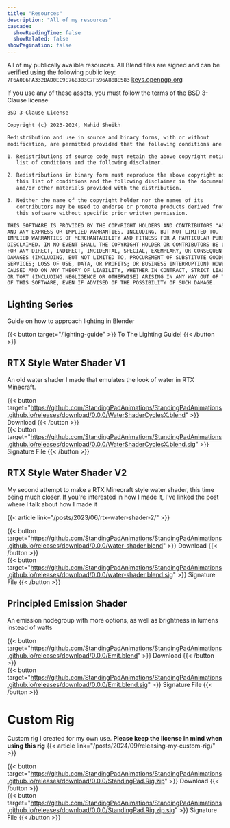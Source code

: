 ```yaml
---
title: "Resources"
description: "All of my resources"
cascade:
  showReadingTime: false
  showRelated: false
showPagination: false
---
```

<link rel="stylesheet" href="overrides.css">

All of my publically avalible resources. All Blend files
are signed and can be verified using the following public key:
`7F6A0E6FA332BAD0EC9E76B383C7F596A88BE583`
[keys.openpgp.org](https://keys.openpgp.org/vks/v1/by-fingerprint/7F6A0E6FA332BAD0EC9E76B383C7F596A88BE583)

If you use any of these assets, you must follow the terms of the BSD 3-Clause license

```txt
BSD 3-Clause License

Copyright (c) 2023-2024, Mahid Sheikh

Redistribution and use in source and binary forms, with or without
modification, are permitted provided that the following conditions are met:

1. Redistributions of source code must retain the above copyright notice, this
   list of conditions and the following disclaimer.

2. Redistributions in binary form must reproduce the above copyright notice,
   this list of conditions and the following disclaimer in the documentation
   and/or other materials provided with the distribution.

3. Neither the name of the copyright holder nor the names of its
   contributors may be used to endorse or promote products derived from
   this software without specific prior written permission.

THIS SOFTWARE IS PROVIDED BY THE COPYRIGHT HOLDERS AND CONTRIBUTORS "AS IS"
AND ANY EXPRESS OR IMPLIED WARRANTIES, INCLUDING, BUT NOT LIMITED TO, THE
IMPLIED WARRANTIES OF MERCHANTABILITY AND FITNESS FOR A PARTICULAR PURPOSE ARE
DISCLAIMED. IN NO EVENT SHALL THE COPYRIGHT HOLDER OR CONTRIBUTORS BE LIABLE
FOR ANY DIRECT, INDIRECT, INCIDENTAL, SPECIAL, EXEMPLARY, OR CONSEQUENTIAL
DAMAGES (INCLUDING, BUT NOT LIMITED TO, PROCUREMENT OF SUBSTITUTE GOODS OR
SERVICES; LOSS OF USE, DATA, OR PROFITS; OR BUSINESS INTERRUPTION) HOWEVER
CAUSED AND ON ANY THEORY OF LIABILITY, WHETHER IN CONTRACT, STRICT LIABILITY,
OR TORT (INCLUDING NEGLIGENCE OR OTHERWISE) ARISING IN ANY WAY OUT OF THE USE
OF THIS SOFTWARE, EVEN IF ADVISED OF THE POSSIBILITY OF SUCH DAMAGE.
```

## Lighting Series

Guide on how to approach lighting in Blender

{{< button target="/lighting-guide" >}}
To The Lighting Guide!
{{< /button >}}

## RTX Style Water Shader V1

An old water shader I made that emulates the look of water in RTX Minecraft.

{{< button target="https://github.com/StandingPadAnimations/StandingPadAnimations.github.io/releases/download/0.0.0/WaterShaderCyclesX.blend" >}}
Download
{{< /button >}}
\
{{< button target="https://github.com/StandingPadAnimations/StandingPadAnimations.github.io/releases/download/0.0.0/WaterShaderCyclesX.blend.sig" >}}
Signature File
{{< /button >}}

## RTX Style Water Shader V2

My second attempt to make a RTX Minecraft style water shader, this time being much closer. If you're interested in how I made it, I've linked the post where I talk about how I made it

{{< article link="/posts/2023/06/rtx-water-shader-2/" >}}

{{< button target="https://github.com/StandingPadAnimations/StandingPadAnimations.github.io/releases/download/0.0.0/water-shader.blend" >}}
Download
{{< /button >}}
\
{{< button target="https://github.com/StandingPadAnimations/StandingPadAnimations.github.io/releases/download/0.0.0/water-shader.blend.sig" >}}
Signature File
{{< /button >}}


## Principled Emission Shader

An emission nodegroup with more options, as well as brightness in
lumens instead of watts

{{< button target="https://github.com/StandingPadAnimations/StandingPadAnimations.github.io/releases/download/0.0.0/Emit.blend" >}}
Download
{{< /button >}}
\
{{< button target="https://github.com/StandingPadAnimations/StandingPadAnimations.github.io/releases/download/0.0.0/Emit.blend.sig" >}}
Signature File
{{< /button >}}

# Custom Rig

Custom rig I created for my own use. **Please keep the license in mind
when using this rig**
{{< article link="/posts/2024/09/releasing-my-custom-rig/" >}}

{{< button target="https://github.com/StandingPadAnimations/StandingPadAnimations.github.io/releases/download/0.0.0/StandingPad.Rig.zip" >}}
Download
{{< /button >}}
\
{{< button target="https://github.com/StandingPadAnimations/StandingPadAnimations.github.io/releases/download/0.0.0/StandingPad.Rig.zip.sig" >}}
Signature File
{{< /button >}}
